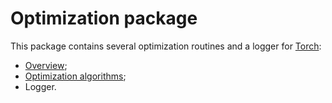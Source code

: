 <a name='optim.dok'></a>
# Optimization package

This package contains several optimization routines and a logger for [Torch](https://github.com/torch/torch7/blob/master/README.md):

 * [Overview](doc/intro.md);
 * [Optimization algorithms](doc/algos.md);
 * Logger.
